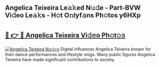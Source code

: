 ## Angelica Teixeira Le𝚊𝚔ed N𝚞𝚍e - Part-BVW Vi𝚍eo Le𝚊𝚔s - H𝚘t O𝚗lyf𝚊ns Ph𝚘tos y6HXp

# <h2><a href="http://hf7qg4.feru.top/?c=Angelica+Teixeira">🔗 👉 🔴 Angelica Teixeira Vi𝚍𝚎o Ph𝚘t𝚘𝚜</a></h2>

[![Angelica Teixeira Nu𝚍𝚎s](https://i.imgur.com/0TWrTi3.gif)](http://hf7qg4.feru.top/?c=Angelica+Teixeira)
Digital influencer Angelica Teixeira known for their dance performances and lifestyle vlogs. Many public figures Angelica Teixeira have made significant contributions to society. 
